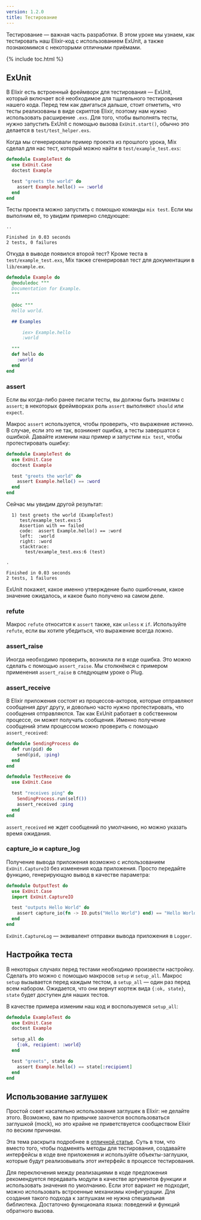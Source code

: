 ```yaml
---
version: 1.2.0
title: Тестирование
---
```


Тестирование &mdash; важная часть разработки.
В этом уроке мы узнаем, как тестировать наш Elixir-код с использованием ExUnit, а также познакомимся с некоторыми отличными приёмами.

{% include toc.html %}

## ExUnit

В Elixir есть встроенный фреймворк для тестирования &mdash; ExUnit, который включает всё необходимое для тщательного тестирования нашего кода.
Перед тем как двигаться дальше, стоит отметить, что тесты реализованы в виде скриптов Elixir, поэтому нам нужно использовать расширение `.exs`.
Для того, чтобы выполнять тесты, нужно запустить ExUnit с помощью вызова `ExUnit.start()`, обычно это делается в `test/test_helper.exs`.

Когда мы сгенерировали пример проекта из прошлого урока, Mix сделал для нас тест, который можно найти в `test/example_test.exs`:

```elixir
defmodule ExampleTest do
  use ExUnit.Case
  doctest Example

  test "greets the world" do
    assert Example.hello() == :world
  end
end
```

Тесты проекта можно запустить с помощью команды `mix test`.
Если мы выполним её, то увидим примерно следующее:

```shell
..

Finished in 0.03 seconds
2 tests, 0 failures
```

Откуда в выводе появился второй тест? Кроме теста в `test/example_test.exs`, Mix также сгенерировал тест для документации в `lib/example.ex`.

```elixir
defmodule Example do
  @moduledoc """
  Documentation for Example.
  """

  @doc """
  Hello world.

  ## Examples

      iex> Example.hello
      :world

  """
  def hello do
    :world
  end
end
```

### assert

Если вы когда-либо ранее писали тесты, вы должны быть знакомы с `assert`; в некоторых фреймворках роль `assert` выполняют `should` или `expect`.

Макрос `assert` используется, чтобы проверить, что выражение истинно.
В случае, если это не так, возникнет ошибка, а тесты завершатся с ошибкой.
Давайте изменим наш пример и запустим `mix test`, чтобы протестировать ошибку:

```elixir
defmodule ExampleTest do
  use ExUnit.Case
  doctest Example

  test "greets the world" do
    assert Example.hello() == :word
  end
end
```

Сейчас мы увидим другой результат:

```shell
  1) test greets the world (ExampleTest)
     test/example_test.exs:5
     Assertion with == failed
     code:  assert Example.hello() == :word
     left:  :world
     right: :word
     stacktrace:
       test/example_test.exs:6 (test)

.

Finished in 0.03 seconds
2 tests, 1 failures
```

ExUnit покажет, какое именно утверждение было ошибочным, какое значение ожидалось, и какое было получено на самом деле.

### refute

Макрос `refute` относится к `assert` также, как `unless` к `if`.
Используйте `refute`, если вы хотите убедиться, что выражение всегда ложно.

### assert_raise

Иногда необходимо проверить, возникла ли в коде ошибка.
Это можно сделать с помощью `assert_raise`.
Мы столкнёмся с примером применения `assert_raise` в следующем уроке о Plug.

### assert_receive

В Elixir приложения состоят из процессов-акторов, которые отправляют сообщения друг другу, и довольно часто нужно протестировать, что сообщения отправляются.
Так как ExUnit работает в собственном процессе, он может получать сообщения. Именно получение сообщений этим процессом можно проверить с помощью `assert_received`:

```elixir
defmodule SendingProcess do
  def run(pid) do
    send(pid, :ping)
  end
end

defmodule TestReceive do
  use ExUnit.Case

  test "receives ping" do
    SendingProcess.run(self())
    assert_received :ping
  end
end
```

`assert_received` не ждет сообщений по умолчанию, но можно указать время ожидания.

### capture_io и capture_log

Получение вывода приложения возможно с использованием `ExUnit.CaptureIO` без изменения кода приложения.
Просто передайте функцию, генерирующую вывод в качестве параметра:

```elixir
defmodule OutputTest do
  use ExUnit.Case
  import ExUnit.CaptureIO

  test "outputs Hello World" do
    assert capture_io(fn -> IO.puts("Hello World") end) == "Hello World\n"
  end
end
```

`ExUnit.CaptureLog` &mdash; эквивалент отправки вывода приложения в `Logger`.

## Настройка теста

В некоторых случаях перед тестами необходимо произвести настройку.
Сделать это можно с помощью макросов `setup` и `setup_all`.
Макрос `setup` вызывается перед каждым тестом, а `setup_all` &mdash; один раз перед всем набором.
Ожидается, что они вернут кортеж вида `{:ok, state}`, `state` будет доступен для наших тестов.

В качестве примера изменим наш код и воспользуемся `setup_all`:

```elixir
defmodule ExampleTest do
  use ExUnit.Case
  doctest Example

  setup_all do
    {:ok, recipient: :world}
  end

  test "greets", state do
    assert Example.hello() == state[:recipient]
  end
end
```

## Использование заглушек

Простой совет касательно использования заглушек в Elixir: не делайте этого.
Возможно, вам по привычке захочется воспользоваться заглушкой (mock), но это крайне не приветствуется сообществом Elixir по веским причинам.

Эта тема раскрыта подробнее в [отличной статье](http://blog.plataformatec.com.br/2015/10/mocks-and-explicit-contracts/).
Суть в том, что вместо того, чтобы подменять методы для тестирования, создавайте интерфейсы в коде вне приложения и используйте объекты-заглушки, которые будут реализовывать этот интерфейс в процессе тестирования.

Для переключения между реализациями в коде предложения рекомендуется передавать модули в качестве аргументов функции и использовать значения по умолчанию.
Если этот вариант не подходит, можно использовать встроенные механизмы конфигурации.
Для создания такого подхода к заглушкам не нужна специальная библиотека. Достаточно функционала языка: поведений и функций обратного вызова.

